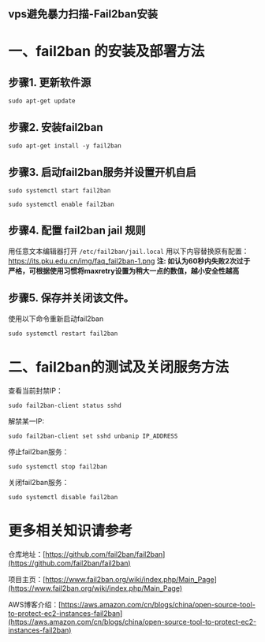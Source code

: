 vps避免暴力扫描-Fail2ban安装
----------------------------

# 一、fail2ban 的安装及部署方法

## 步骤1. 更新软件源

```
sudo apt-get update
```

## 步骤2. 安装fail2ban

```
sudo apt-get install -y fail2ban
```

## 步骤3. 启动fail2ban服务并设置开机自启

```
sudo systemctl start fail2ban

sudo systemctl enable fail2ban
```

## 步骤4. 配置 fail2ban jail 规则

用任意文本编辑器打开 `/etc/fail2ban/jail.local` 用以下内容替换原有配置：
https://its.pku.edu.cn/img/faq_fail2ban-1.png
**注: 如认为60秒内失败2次过于严格，可根据使用习惯将maxretry设置为稍大一点的数值，越小安全性越高**

## 步骤5. 保存并关闭该文件。

使用以下命令重新启动fail2ban

```
sudo systemctl restart fail2ban
```

# 二、fail2ban的测试及关闭服务方法

查看当前封禁IP：

```
sudo fail2ban-client status sshd
```

解禁某一IP:

```
sudo fail2ban-client set sshd unbanip IP_ADDRESS
```

停止fail2ban服务：

```
sudo systemctl stop fail2ban
```

关闭fail2ban服务：

```
sudo systemctl disable fail2ban
```

# 更多相关知识请参考

仓库地址：[https://github.com/fail2ban/fail2ban](https://github.com/fail2ban/fail2ban)

项目主页：[https://www.fail2ban.org/wiki/index.php/Main_Page](https://www.fail2ban.org/wiki/index.php/Main_Page)

AWS博客介绍：[https://aws.amazon.com/cn/blogs/china/open-source-tool-to-protect-ec2-instances-fail2ban](https://aws.amazon.com/cn/blogs/china/open-source-tool-to-protect-ec2-instances-fail2ban)

